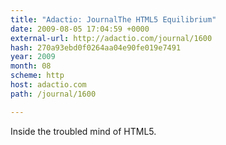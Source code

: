 ```yaml
---
title: "Adactio: JournalThe HTML5 Equilibrium"
date: 2009-08-05 17:04:59 +0000
external-url: http://adactio.com/journal/1600
hash: 270a93ebd0f0264aa04e90fe019e7491
year: 2009
month: 08
scheme: http
host: adactio.com
path: /journal/1600

---
```


Inside the troubled mind of HTML5.
